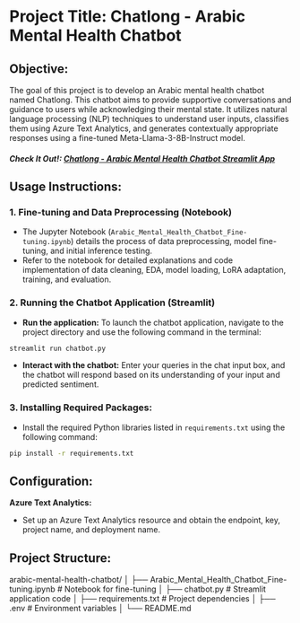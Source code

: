# **Project Title: Chatlong - Arabic Mental Health Chatbot**

## **Objective**:

The goal of this project is to develop an Arabic mental health chatbot named Chatlong. This chatbot aims to provide supportive conversations and guidance to users while acknowledging their mental state. It utilizes natural language processing (NLP) techniques to understand user inputs, classifies them using Azure Text Analytics, and generates contextually appropriate responses using a fine-tuned Meta-Llama-3-8B-Instruct model.


##### Check It Out!: [Chatlong - Arabic Mental Health Chatbot Streamlit App](https://chatlong-fclzmupbxfnpmvtrkng5qr.streamlit.app/)  

## **Usage Instructions**:

### 1. Fine-tuning and Data Preprocessing (Notebook)
* The Jupyter Notebook (`Arabic_Mental_Health_Chatbot_Fine-tuning.ipynb`) details the process of data preprocessing, model fine-tuning, and initial inference testing.
* Refer to the notebook for detailed explanations and code implementation of data cleaning, EDA, model loading, LoRA adaptation, training, and evaluation.

### 2. Running the Chatbot Application (Streamlit)
* **Run the application:** To launch the chatbot application, navigate to the project directory and use the following command in the terminal:

```bash 
streamlit run chatbot.py
```
* **Interact with the chatbot:** Enter your queries in the chat input box, and the chatbot will respond based on its understanding of your input and predicted sentiment.

### 3. Installing Required Packages:
* Install the required Python libraries listed in `requirements.txt` using the following command:

```bash
pip install -r requirements.txt
```

## **Configuration**:
**Azure Text Analytics:**
   * Set up an Azure Text Analytics resource and obtain the endpoint, key, project name, and deployment name.
## **Project Structure**:

arabic-mental-health-chatbot/
│
├── Arabic_Mental_Health_Chatbot_Fine-tuning.ipynb # Notebook for fine-tuning
│
├── chatbot.py # Streamlit application code
│
├── requirements.txt # Project dependencies 
│
├── .env # Environment variables
│
└── README.md




